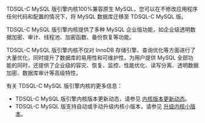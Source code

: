 
TDSQL-C MySQL 版引擎内核100%兼容原生 MySQL，您可以在不修改应用程序任何代码和配置的情况下，将 MySQL 数据库迁移至 TDSQL-C MySQL 版。

TDSQL-C MySQL 版引擎内核提供了多种 MySQL 企业版功能，如企业级透明数据加密、审计、线程池、加密函数、备份恢复等功能。

TDSQL-C MySQL 版引擎内核不仅对 InnoDB 存储引擎、查询优化等方面进行了大量优化，同时提升了数据库的易用性和可维护性，为用户提供 MySQL 全部功能的同时，还提供了企业级的容灾、恢复、监控、性能优化、读写分离、透明数据加密、数据库审计等高级特性。

有关 TDSQL-C MySQL 版引擎内核的更多信息：
- TDSQL-C MySQL 版引擎内核版本更新动态，请参见 [内核版本更新动态](https://cloud.tencent.com/document/product/1003/61515)。
- TDSQL-C MySQL 版支持自动或手动升级内核小版本，请参见 [升级内核小版本](https://cloud.tencent.com/document/product/1003/61541)。

